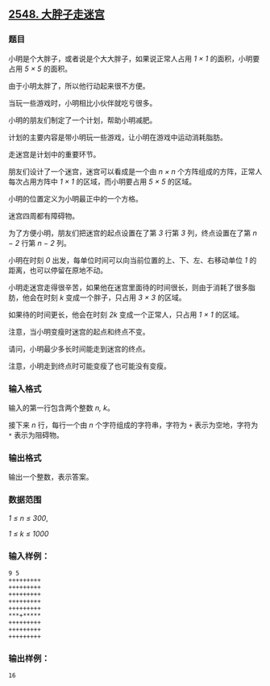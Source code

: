 ## [2548. 大胖子走迷宫](https://www.acwing.com/problem/content/2550/)

### 题目

小明是个大胖子，或者说是个大大胖子，如果说正常人占用 *1 × 1* 的面积，小明要占用 *5 × 5* 的面积。

由于小明太胖了，所以他行动起来很不方便。

当玩一些游戏时，小明相比小伙伴就吃亏很多。

小明的朋友们制定了一个计划，帮助小明减肥。

计划的主要内容是带小明玩一些游戏，让小明在游戏中运动消耗脂肪。

走迷宫是计划中的重要环节。

朋友们设计了一个迷宫，迷宫可以看成是一个由 *n × n* 个方阵组成的方阵，正常人每次占用方阵中 *1 × 1* 的区域，而小明要占用 *5 × 5* 的区域。

小明的位置定义为小明最正中的一个方格。

迷宫四周都有障碍物。

为了方便小明，朋友们把迷宫的起点设置在了第 *3* 行第 *3* 列，终点设置在了第 *n − 2* 行第 *n − 2* 列。

小明在时刻 *0* 出发，每单位时间可以向当前位置的上、下、左、右移动单位 *1* 的距离，也可以停留在原地不动。

小明走迷宫走得很辛苦，如果他在迷宫里面待的时间很长，则由于消耗了很多脂肪，他会在时刻 *k* 变成一个胖子，只占用 *3 × 3* 的区域。

如果待的时间更长，他会在时刻 *2k* 变成一个正常人，只占用 *1 × 1* 的区域。

注意，当小明变瘦时迷宫的起点和终点不变。

请问，小明最少多长时间能走到迷宫的终点。

注意，小明走到终点时可能变瘦了也可能没有变瘦。

### 输入格式

输入的第一行包含两个整数 *n, k*。

接下来 *n* 行，每行一个由 *n* 个字符组成的字符串，字符为 `+` 表示为空地，字符为 `*` 表示为阻碍物。

### 输出格式

输出一个整数，表示答案。

### 数据范围

*1 ≤ n ≤ 300*,

*1 ≤ k ≤ 1000*

### 输入样例：

```
9 5
+++++++++
+++++++++
+++++++++
+++++++++
+++++++++
***+*****
+++++++++
+++++++++
+++++++++
```

### 输出样例：

```
16
```

